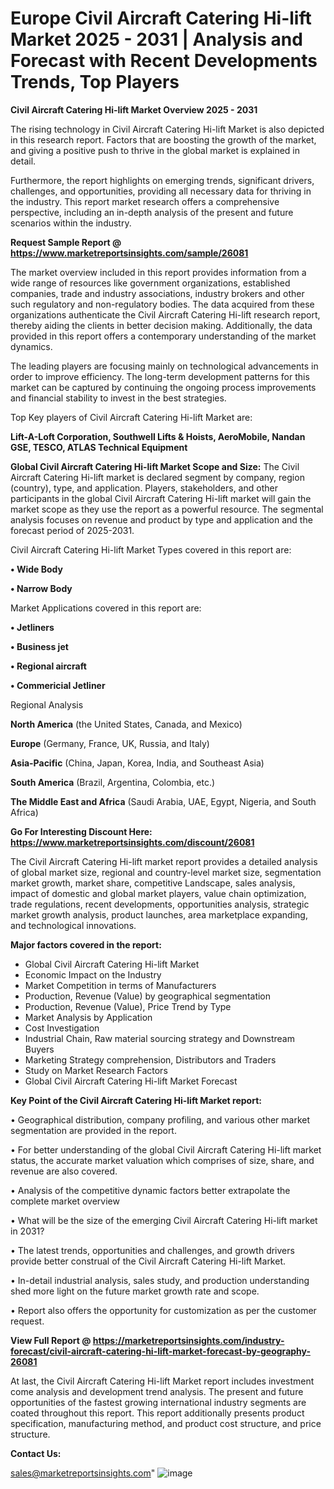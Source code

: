# Europe Civil Aircraft Catering Hi-lift Market 2025 - 2031 | Analysis and Forecast with Recent Developments Trends, Top Players

<Strong> Civil Aircraft Catering Hi-lift Market Overview 2025 - 2031</strong>

The rising technology in Civil Aircraft Catering Hi-lift Market is also depicted in this research report. Factors that are boosting the growth of the market, and giving a positive push to thrive in the global market is explained in detail.

Furthermore, the report highlights on emerging trends, significant drivers, challenges, and opportunities, providing all necessary data for thriving in the industry. This report market research offers a comprehensive perspective, including an in-depth analysis of the present and future scenarios within the industry.

<strong>Request Sample Report @ <a href=https://www.marketreportsinsights.com/sample/26081>https://www.marketreportsinsights.com/sample/26081</a></strong>

The market overview included in this report provides information from a wide range of resources like government organizations, established companies, trade and industry associations, industry brokers and other such regulatory and non-regulatory bodies. The data acquired from these organizations authenticate the Civil Aircraft Catering Hi-lift research report, thereby aiding the clients in better decision making. Additionally, the data provided in this report offers a contemporary understanding of the market dynamics.

The leading players are focusing mainly on technological advancements in order to improve efficiency. The long-term development patterns for this market can be captured by continuing the ongoing process improvements and financial stability to invest in the best strategies.

Top Key players of Civil Aircraft Catering Hi-lift Market are:

<strong>Lift-A-Loft Corporation, Southwell Lifts & Hoists, AeroMobile, Nandan GSE, TESCO, ATLAS Technical Equipment</strong>

<strong><b>Global Civil Aircraft Catering Hi-lift Market Scope and Size:</b></strong>
The Civil Aircraft Catering Hi-lift market is declared segment by company, region (country), type, and application. Players, stakeholders, and other participants in the global Civil Aircraft Catering Hi-lift market will gain the market scope as they use the report as a powerful resource. The segmental analysis focuses on revenue and product by type and application and the forecast period of 2025-2031.

Civil Aircraft Catering Hi-lift Market Types covered in this report are:

<strong>• Wide Body

• Narrow Body</strong>

Market Applications covered in this report are:

<strong>• Jetliners

• Business jet

• Regional aircraft

• Commericial Jetliner</strong> 

Regional Analysis

<strong>North America</strong> (the United States, Canada, and Mexico)

<strong>Europe</strong> (Germany, France, UK, Russia, and Italy)

<strong>Asia-Pacific</strong> (China, Japan, Korea, India, and Southeast Asia)

<strong>South America</strong> (Brazil, Argentina, Colombia, etc.)

<strong>The Middle East and Africa</strong> (Saudi Arabia, UAE, Egypt, Nigeria, and South Africa)

<strong>Go For Interesting Discount Here: <a href=https://www.marketreportsinsights.com/discount/26081>https://www.marketreportsinsights.com/discount/26081</a></strong>

The Civil Aircraft Catering Hi-lift market report provides a detailed analysis of global market size, regional and country-level market size, segmentation market growth, market share, competitive Landscape, sales analysis, impact of domestic and global market players, value chain optimization, trade regulations, recent developments, opportunities analysis, strategic market growth analysis, product launches, area marketplace expanding, and technological innovations.

<strong><b>Major factors covered in the report:</b></strong>
<ul>
  <li>Global Civil Aircraft Catering Hi-lift Market </li>
  <li>Economic Impact on the Industry</li>
  <li>Market Competition in terms of Manufacturers</li>
  <li>Production, Revenue (Value) by geographical segmentation</li>
  <li>Production, Revenue (Value), Price Trend by Type</li>
  <li>Market Analysis by Application</li>
  <li>Cost Investigation</li>
  <li>Industrial Chain, Raw material sourcing strategy and Downstream Buyers</li>
  <li>Marketing Strategy comprehension, Distributors and Traders</li>
  <li>Study on Market Research Factors</li>
  <li>Global Civil Aircraft Catering Hi-lift Market Forecast</li>
</ul>

<strong><b>Key Point of the Civil Aircraft Catering Hi-lift Market report:</b></strong>

• Geographical distribution, company profiling, and various other market segmentation are provided in the report.

• For better understanding of the global Civil Aircraft Catering Hi-lift market status, the accurate market valuation which comprises of size, share, and revenue are also covered.

• Analysis of the competitive dynamic factors better extrapolate the complete market overview

• What will be the size of the emerging Civil Aircraft Catering Hi-lift market in 2031?

• The latest trends, opportunities and challenges, and growth drivers provide better construal of the Civil Aircraft Catering Hi-lift Market.

• In-detail industrial analysis, sales study, and production understanding shed more light on the future market growth rate and scope.

• Report also offers the opportunity for customization as per the customer request.

<strong><b>View Full Report @ <a href=https://marketreportsinsights.com/industry-forecast/civil-aircraft-catering-hi-lift-market-forecast-by-geography-26081>https://marketreportsinsights.com/industry-forecast/civil-aircraft-catering-hi-lift-market-forecast-by-geography-26081</a></b></strong>


At last, the Civil Aircraft Catering Hi-lift Market report includes investment come analysis and development trend analysis. The present and future opportunities of the fastest growing international industry segments are coated throughout this report. This report additionally presents product specification, manufacturing method, and product cost structure, and price structure.

<strong>Contact Us:</strong>

sales@marketreportsinsights.com"
![image](https://github.com/user-attachments/assets/c860128b-e6fa-42a2-969d-81bd7f25e903)
